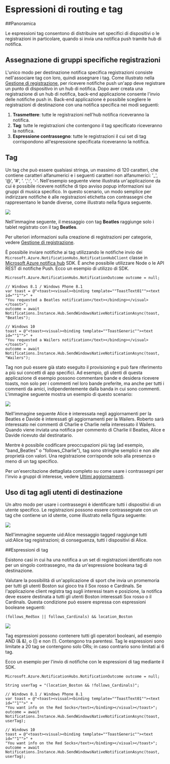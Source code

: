 <properties
    pageTitle="Routing ed espressioni Tag"
    description="Questo argomento viene illustrato il routing e tag espressioni per hub notifica Azure."
    services="notification-hubs"
    documentationCenter=".net"
    authors="ysxu"
    manager="erikre"
    editor=""/>

<tags
    ms.service="notification-hubs"
    ms.workload="mobile"
    ms.tgt_pltfrm="mobile-multiple"
    ms.devlang="dotnet"
    ms.topic="article"
    ms.date="06/29/2016"
    ms.author="yuaxu"/>

# <a name="routing-and-tag-expressions"></a>Espressioni di routing e tag

##<a name="overview"></a>Panoramica

Le espressioni tag consentono di distribuire set specifici di dispositivi o le registrazioni in particolare, quando si invia una notifica push tramite hub di notifica.


## <a name="targeting-specific-registrations"></a>Assegnazione di gruppi specifiche registrazioni

L'unico modo per destinazione notifica specifica registrazioni consiste nell'associare tag con loro, quindi assegnare i tag. Come illustrato nella [Gestione di registrazione](notification-hubs-push-notification-registration-management.md), per ricevere notifiche push un'app deve registrare un punto di dispositivo in un hub di notifica. Dopo aver creata una registrazione di un hub di notifica, back-end applicazione consente l'invio delle notifiche push in.
Back-end applicazione è possibile scegliere le registrazioni di destinazione con una notifica specifica nei modi seguenti:

1. **Trasmettere**: tutte le registrazioni nell'hub notifica riceveranno la notifica.
2. **Tag**: tutte le registrazioni che contengono il tag specificato riceveranno la notifica.
3. **Espressione contrassegno**: tutte le registrazioni il cui set di tag corrispondono all'espressione specificata riceveranno la notifica.

## <a name="tags"></a>Tag

Un tag che può essere qualsiasi stringa, un massimo di 120 caratteri, che contiene caratteri alfanumerici e i seguenti caratteri non alfanumerici: '_', ‘@’, '#', '. ',':', '-'. Nell'esempio seguente viene illustrata un'applicazione da cui è possibile ricevere notifiche di tipo avviso popup informazioni sui gruppi di musica specifico. In questo scenario, un modo semplice per indirizzare notifiche è alle registrazioni etichetta con contrassegni che rappresentano le bande diverse, come illustrato nella figura seguente.

![](./media/notification-hubs-routing-tag-expressions/notification-hubs-tags.png)

Nell'immagine seguente, il messaggio con tag **Beatles** raggiunge solo i tablet registrato con il tag **Beatles**.

Per ulteriori informazioni sulla creazione di registrazioni per categorie, vedere [Gestione di registrazione](notification-hubs-push-notification-registration-management.md).

È possibile inviare notifiche ai tag utilizzando le notifiche invio dei `Microsoft.Azure.NotificationHubs.NotificationHubClient` classe in [Microsoft Azure notifica hub](https://www.nuget.org/packages/Microsoft.Azure.NotificationHubs/) SDK. È anche possibile utilizzare Node o le API REST di notifiche Push.  Ecco un esempio di utilizzo di SDK.


    Microsoft.Azure.NotificationHubs.NotificationOutcome outcome = null;

    // Windows 8.1 / Windows Phone 8.1
    var toast = @"<toast><visual><binding template=""ToastText01""><text id=""1"">" +
    "You requested a Beatles notification</text></binding></visual></toast>";
    outcome = await Notifications.Instance.Hub.SendWindowsNativeNotificationAsync(toast, "Beatles");

    // Windows 10
    toast = @"<toast><visual><binding template=""ToastGeneric""><text id=""1"">" +
    "You requested a Wailers notification</text></binding></visual></toast>";
    outcome = await Notifications.Instance.Hub.SendWindowsNativeNotificationAsync(toast, "Wailers");




Tag non può essere già stato eseguito il provisioning e può fare riferimento a più sui concetti di app specifici. Ad esempio, gli utenti di questa applicazione di esempio possono commentare bande e desidera ricevere toasts, non solo per i commenti nel loro bande preferite, ma anche per tutti i commenti da amici, indipendentemente dalla banda in cui sono commenti. L'immagine seguente mostra un esempio di questo scenario:



![](./media/notification-hubs-routing-tag-expressions/notification-hubs-tags2.png)

Nell'immagine seguente Alice è interessata negli aggiornamenti per la Beatles e Davide è interessati gli aggiornamenti per la Wailers. Roberto sarà interessato nei commenti di Charlie e Charlie nella interessato il Wailers. Quando viene inviata una notifica per commento di Charlie il Beatles, Alice e Davide ricevuto dal destinatario.

Mentre è possibile codificare preoccupazioni più tag (ad esempio, "band_Beatles" o "follows_Charlie"), tag sono stringhe semplici e non alle proprietà con valori. Una registrazione corrisponde solo alla presenza o meno di un tag specifico.

Per un'esercitazione dettagliata completo su come usare i contrassegni per l'invio a gruppi di interesse, vedere [Ultimi aggiornamenti](notification-hubs-windows-notification-dotnet-push-xplat-segmented-wns.md).


## <a name="using-tags-to-target-users"></a>Uso di tag agli utenti di destinazione

Un altro modo per usare i contrassegni è identificare tutti i dispositivi di un utente specifico. Le registrazioni possono essere contrassegnate con un tag che contiene un id utente, come illustrato nella figura seguente:


![](./media/notification-hubs-routing-tag-expressions/notification-hubs-tags3.png)

Nell'immagine seguente uid:Alice messaggio tagged raggiunge tutti uid:Alice tag registrazioni; di conseguenza, tutti i dispositivi di Alice.


##<a name="tag-expressions"></a>Espressioni di tag

Esistono casi in cui ha una notifica a un set di registrazioni identificato non per un singolo contrassegno, ma da un'espressione booleana tag di destinazione.

Valutare la possibilità di un'applicazione di sport che invia un promemoria per tutti gli utenti Boston sui gioco tra il Sox rosso e Cardinals. Se l'applicazione client registra tag sugli interessi team e posizione, la notifica deve essere destinata a tutti gli utenti Boston interessati Sox rosso o il Cardinals. Questa condizione può essere espressa con espressioni booleane seguenti:

    (follows_RedSox || follows_Cardinals) && location_Boston


![](./media/notification-hubs-routing-tag-expressions/notification-hubs-tags4.png)

Tag espressioni possono contenere tutti gli operatori booleani, ad esempio AND (& &), o (|) e non (!). Contengono tra parentesi. Tag le espressioni sono limitate a 20 tag se contengono solo ORs; in caso contrario sono limitati ai 6 tag.

Ecco un esempio per l'invio di notifiche con le espressioni di tag mediante il SDK.


    Microsoft.Azure.NotificationHubs.NotificationOutcome outcome = null;

    String userTag = "(location_Boston && !follows_Cardinals)"; 

    // Windows 8.1 / Windows Phone 8.1
    var toast = @"<toast><visual><binding template=""ToastText01""><text id=""1"">" +
    "You want info on the Red Socks</text></binding></visual></toast>";
    outcome = await Notifications.Instance.Hub.SendWindowsNativeNotificationAsync(toast, userTag);

    // Windows 10
    toast = @"<toast><visual><binding template=""ToastGeneric""><text id=""1"">" +
    "You want info on the Red Socks</text></binding></visual></toast>";
    outcome = await Notifications.Instance.Hub.SendWindowsNativeNotificationAsync(toast, userTag);
